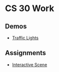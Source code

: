 # CS 30 Work

## Demos
- [Traffic Lights](traffic_lights)

## Assignments
- [Interactive Scene](interactive+scene)